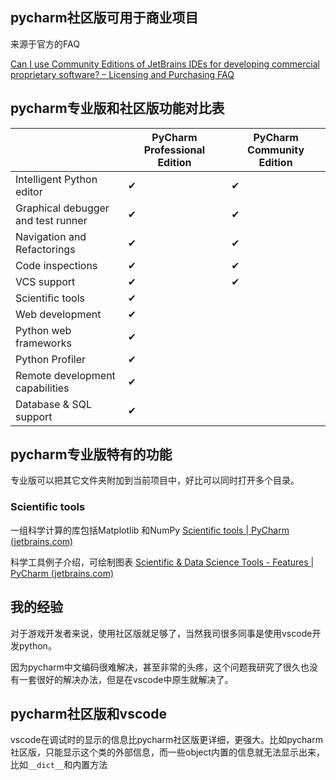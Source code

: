 ## pycharm社区版可用于商业项目

来源于官方的FAQ

[Can I use Community Editions of JetBrains IDEs for developing commercial proprietary software? – Licensing and Purchasing FAQ](https://sales.jetbrains.com/hc/en-gb/articles/360021922640-Can-I-use-Community-Editions-of-JetBrains-IDEs-for-developing-commercial-proprietary-software-)

## pycharm专业版和社区版功能对比表

|                                    | PyCharm Professional Edition | PyCharm Community Edition |
| ---------------------------------- | ---------------------------- | ------------------------- |
| Intelligent Python editor          | ✔                            | ✔                         |
| Graphical debugger and test runner | ✔                            | ✔                         |
| Navigation and Refactorings        | ✔                            | ✔                         |
| Code inspections                   | ✔                            | ✔                         |
| VCS support                        | ✔                            | ✔                         |
| Scientific tools                   | ✔                            |                           |
| Web development                    | ✔                            |                           |
| Python web frameworks              | ✔                            |                           |
| Python Profiler                    | ✔                            |                           |
| Remote development capabilities    | ✔                            |                           |
| Database & SQL support             | ✔                            |                           |

## pycharm专业版特有的功能

专业版可以把其它文件夹附加到当前项目中，好比可以同时打开多个目录。

### Scientific tools

一组科学计算的库包括Matplotlib 和NumPy [Scientific tools | PyCharm (jetbrains.com)](https://www.jetbrains.com/help/pycharm/scientific-tools.html)

科学工具例子介绍，可绘制图表 [Scientific & Data Science Tools - Features | PyCharm (jetbrains.com)](https://www.jetbrains.com/pycharm/features/scientific_tools.html)

## 我的经验

对于游戏开发者来说，使用社区版就足够了，当然我司很多同事是使用vscode开发python。

因为pycharm中文编码很难解决，甚至非常的头疼，这个问题我研究了很久也没有一套很好的解决办法，但是在vscode中原生就解决了。

## pycharm社区版和vscode

vscode在调试时的显示的信息比pycharm社区版更详细，更强大。比如pycharm社区版，只能显示这个类的外部信息，而一些object内置的信息就无法显示出来，比如`__dict__`和内置方法